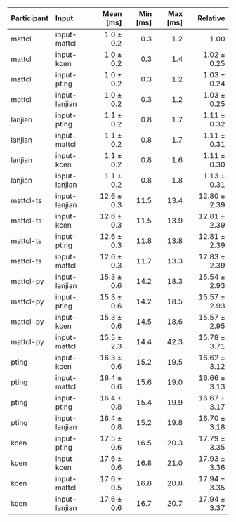 | Participant | Input | Mean [ms] | Min [ms] | Max [ms] | Relative |
|:---|:---|---:|---:|---:|---:|
| mattcl | input-mattcl | 1.0 ± 0.2 | 0.3 | 1.2 | 1.00 |
| mattcl | input-kcen | 1.0 ± 0.2 | 0.3 | 1.4 | 1.02 ± 0.25 |
| mattcl | input-pting | 1.0 ± 0.2 | 0.3 | 1.2 | 1.03 ± 0.24 |
| mattcl | input-lanjian | 1.0 ± 0.2 | 0.3 | 1.2 | 1.03 ± 0.25 |
| lanjian | input-pting | 1.1 ± 0.2 | 0.8 | 1.7 | 1.11 ± 0.32 |
| lanjian | input-mattcl | 1.1 ± 0.2 | 0.8 | 1.7 | 1.11 ± 0.31 |
| lanjian | input-kcen | 1.1 ± 0.2 | 0.8 | 1.6 | 1.11 ± 0.30 |
| lanjian | input-lanjian | 1.1 ± 0.2 | 0.8 | 1.8 | 1.13 ± 0.31 |
| mattcl-ts | input-lanjian | 12.6 ± 0.3 | 11.5 | 13.4 | 12.80 ± 2.39 |
| mattcl-ts | input-kcen | 12.6 ± 0.3 | 11.5 | 13.9 | 12.81 ± 2.39 |
| mattcl-ts | input-pting | 12.6 ± 0.3 | 11.8 | 13.8 | 12.81 ± 2.39 |
| mattcl-ts | input-mattcl | 12.6 ± 0.3 | 11.7 | 13.3 | 12.83 ± 2.39 |
| mattcl-py | input-lanjian | 15.3 ± 0.6 | 14.2 | 18.3 | 15.54 ± 2.93 |
| mattcl-py | input-pting | 15.3 ± 0.6 | 14.2 | 18.5 | 15.57 ± 2.93 |
| mattcl-py | input-kcen | 15.3 ± 0.6 | 14.5 | 18.6 | 15.57 ± 2.95 |
| mattcl-py | input-mattcl | 15.5 ± 2.3 | 14.4 | 42.3 | 15.78 ± 3.71 |
| pting | input-kcen | 16.3 ± 0.6 | 15.2 | 19.5 | 16.62 ± 3.12 |
| pting | input-mattcl | 16.4 ± 0.6 | 15.6 | 19.0 | 16.66 ± 3.13 |
| pting | input-pting | 16.4 ± 0.8 | 15.4 | 19.9 | 16.67 ± 3.17 |
| pting | input-lanjian | 16.4 ± 0.8 | 15.2 | 19.8 | 16.70 ± 3.18 |
| kcen | input-pting | 17.5 ± 0.6 | 16.5 | 20.3 | 17.79 ± 3.35 |
| kcen | input-kcen | 17.6 ± 0.6 | 16.8 | 21.0 | 17.93 ± 3.36 |
| kcen | input-mattcl | 17.6 ± 0.5 | 16.8 | 20.8 | 17.94 ± 3.35 |
| kcen | input-lanjian | 17.6 ± 0.6 | 16.7 | 20.7 | 17.94 ± 3.37 |
